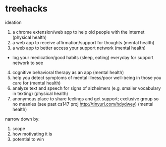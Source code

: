 # treehacks

ideation
1) a chrome extension/web app to help old people with the internet (physical health)
2) a web app to receive affirmation/support for thoughts (mental health)
3) a web app to better access your support network (mental health)
  - log your medication/good habits (sleep, eating) everyday for support network to see
4) cognitive behavioral therapy as an app (mental health)
5) help you detect symptoms of mental illness/poor well-being in those you care for (mental health)
6) analyze text and speech for signs of alzheimers (e.g. smaller vocabulary in texting) (physical health)
7) anonymous place to share feelings and get support; exclusive group so no meanies (see past cs147 proj http://tinyurl.com/hdydwey) (mental health)


narrow down by: 
1) scope
2) how motivating it is
3) potential to win



